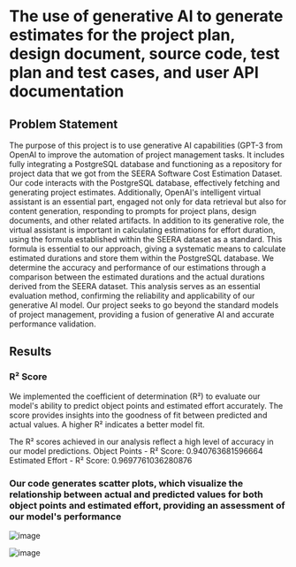 # The use of generative AI to generate estimates for the project plan, design document, source code, test plan and test cases, and user API documentation
## Problem Statement
The purpose of this project is to use generative AI capabilities (GPT-3 from OpenAI to improve the
automation of project management tasks. It includes fully integrating a PostgreSQL database and
functioning as a repository for project data that we got from the SEERA Software Cost Estimation
Dataset.
Our code interacts with the PostgreSQL database, effectively fetching and generating project estimates.
Additionally, OpenAI's intelligent virtual assistant is an essential part, engaged not only for data retrieval
but also for content generation, responding to prompts for project plans, design documents, and other
related artifacts.
In addition to its generative role, the virtual assistant is important in calculating estimations for effort
duration, using the formula established within the SEERA dataset as a standard. This formula is essential
to our approach, giving a systematic means to calculate estimated durations and store them within the
PostgreSQL database.
We determine the accuracy and performance of our estimations through a comparison between the
estimated durations and the actual durations derived from the SEERA dataset. This analysis serves as an
essential evaluation method, confirming the reliability and applicability of our generative AI model.
Our project seeks to go beyond the standard models of project management, providing a fusion of
generative AI and accurate performance validation.

## Results
### R² Score
We implemented the coefficient of determination (R²) to evaluate our model's ability to predict object
points and estimated effort accurately. The score provides insights into the goodness of fit between
predicted and actual values. A higher R² indicates a better model fit.

The R² scores achieved in our analysis reflect a high level of accuracy in our model predictions.
Object Points - R² Score: 0.940763681596664
Estimated Effort - R² Score: 0.9697761036280876

### Our code generates scatter plots, which visualize the relationship between actual and predicted values for both object points and estimated effort, providing an assessment of our model's performance

![image](https://github.com/BhavyaChawlaGit/Generative-AI-for-Cost-Estimation-in-Project-Planning/assets/112718303/7507bacd-a204-4cc3-b88e-12a580268420)


![image](https://github.com/BhavyaChawlaGit/Generative-AI-for-Cost-Estimation-in-Project-Planning/assets/112718303/08b14776-9ec3-4e4e-8530-1efe843c50c7)



